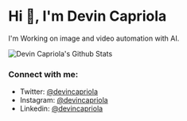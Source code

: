   
<h1>Hi 👋, I'm Devin Capriola</h1>
<p>I'm Working on image and video automation with AI.</p>

![Devin Capriola's Github Stats](https://github-readme-stats.vercel.app/api?username=devincapriola&show_icons=true)

<h3>Connect with me:</h3>

- Twitter: <a href="https://twitter.com/devincapriola" target="_blank">@devincapriola</a>
- Instagram: <a href="https://instagram.com/devincapriola" target="_blank">@devincapriola</a>
- Linkedin: <a href="https://www.linkedin.com/in/devincapriola/" target="_blank">@devincapriola</a>